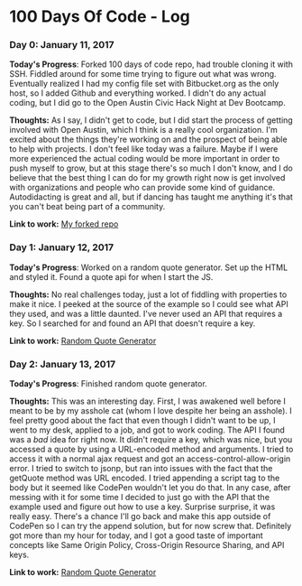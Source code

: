 # 100 Days Of Code - Log

### Day 0: January 11, 2017

**Today's Progress**: Forked 100 days of code repo, had trouble cloning it with SSH. Fiddled around for some time trying to figure out what was wrong. Eventually realized I had my config file set with Bitbucket.org as the only host, so I added Github and everything worked. I didn't do any actual coding, but I did go to the Open Austin Civic Hack Night at Dev Bootcamp.

**Thoughts:** As I say, I didn't get to code, but I did start the process of getting involved with Open Austin, which I think is a really cool organization. I'm excited about the things they're working on and the prospect of being able to help with projects. I don't feel like today was a failure. Maybe if I were more experienced the actual coding would be more important in order to push myself to grow, but at this stage there's so much I don't know, and I do believe that the best thing I can do for my growth right now is get involved with organizations and people who can provide some kind of guidance. Autodidacting is great and all, but if dancing has taught me anything it's that you can't beat being part of a community.

**Link to work:** [My forked repo](https://github.com/alexjgaw/100-days-of-code/tree/alex-gaw)

### Day 1: January 12, 2017

**Today's Progress**: Worked on a random quote generator. Set up the HTML and styled it. Found a quote api for when I start the JS.

**Thoughts:** No real challenges today, just a lot of fiddling with properties to make it nice. I peeked at the source of the example so I could see what API they used, and was a little daunted. I've never used an API that requires a key. So I searched for and found an API that doesn't require a key.

**Link to work:** [Random Quote Generator](http://codepen.io/alexjgaw/full/WxXbJX/)

### Day 2: January 13, 2017

**Today's Progress**: Finished random quote generator.

**Thoughts:** This was an interesting day. First, I was awakened well before I meant to be by my asshole cat (whom I love despite her being an asshole). I feel pretty good about the fact that even though I didn't want to be up, I went to my desk, applied to a job, and got to work coding. The API I found was a *bad* idea for right now. It didn't require a key, which was nice, but you accessed a quote by using a URL-encoded method and arguments. I tried to access it with a normal ajax request and got an access-control-allow-origin error. I tried to switch to jsonp, but ran into issues with the fact that the getQuote method was URL encoded. I tried appending a script tag to the body but it seemed like CodePen wouldn't let you do that. In any case, after messing with it for some time I decided to just go with the API that the example used and figure out how to use a key. Surprise surprise, it was really easy. There's a chance I'll go back and make this app outside of CodePen so I can try the append solution, but for now screw that. Definitely got more than my hour for today, and I got a good taste of important concepts like Same Origin Policy, Cross-Origin Resource Sharing, and API keys.

**Link to work:** [Random Quote Generator](http://codepen.io/alexjgaw/full/WxXbJX/)

